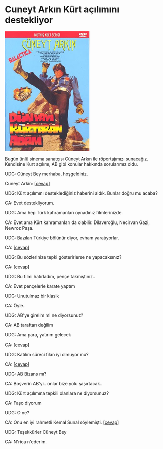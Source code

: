 # Cuneyt Arkın Kürt açılımını destekliyor

![](cuneyt.jpg)

Bugün ünlü sinema sanatçısı Cüneyt Arkın ile röportajımızı sunacağız. Kendisine Kurt açılımı, AB gibi konular hakkında sorularımız oldu.

UDG: Cüneyt Bey merhaba, hoşgeldiniz.

Cuneyt Arkin: [[cevap](nosbulduk.wav)]

UDG: Kürt açılımını desteklediğiniz haberini aldık. Bunlar doğru mu acaba?

CA: Evet destekliyorum.

UDG: Ama hep Türk kahramanları oynadınız filmlerinizde.

CA: Evet ama Kürt kahramanları da olabilir. Dilaveroğlu, Necirvan Gazi, Newroz Paşa.

UDG: Bazıları Türkiye bölünür diyor, evham yaratıyorlar.

CA: [[cevap](cahil.wav)]

UDG: Bu sözlerinize tepki gösterirlerse ne yapacaksınız?

CA: [[cevap](pence.wav)]

UDG: Bu filmi hatırladım, pençe takmıştınız..

CA: Evet pençelerle karate yaptım

UDG: Unutulmaz bir klasik

CA: Öyle..

UDG: AB'ye girelim mi ne diyorsunuz?

CA: AB taraftarı değilim

UDG: Ama para, yatırım gelecek

CA: [[cevap](azpara.wav)]

UDG: Katılım süreci filan iyi olmuyor mu?

CA: [[cevap](sasirt.wav)]

UDG: AB Bizans mı?

CA: Boşverin AB'yi.. onlar bize yolu şaşırtacak..

UDG: Kürt açılımına tepkili olanlara ne diyorsunuz?

CA: Faşo diyorum

UDG: O ne?

CA: Onu en iyi rahmetli Kemal Sunal söylemişti. [[cevap](faso.wav)]

UDG: Teşekkürler Cüneyt Bey

CA: N'rica n'ederim.







